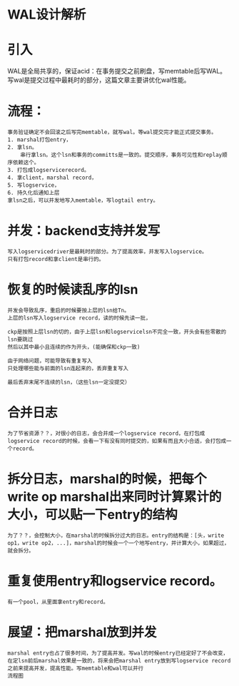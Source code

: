 # WAL设计解析

# 引入
WAL是全局共享的，保证acid：在事务提交之前刷盘，写memtable后写WAL。写wal是提交过程中最耗时的部分，这篇文章主要讲优化wal性能。

# 流程：
    事务验证确定不会回滚之后写完memtable，就写wal。等wal提交完才能正式提交事务。
    1. marshal打包entry，
    2. 拿lsn。
        串行拿lsn。这个lsn和事务的committs是一致的。提交顺序，事务可见性和replay顺序依赖这个。
    3. 打包成logservicerecord。
    4. 拿client，marshal record，
    5. 写logservice，
    6. 持久化后通知上层
    拿lsn之后，可以并发地写入memtable，写logtail entry。
# 并发：backend支持并发写
    写入logservicedriver是最耗时的部分。为了提高效率，并发写入logservice。
    只有打包record和拿client是串行的。
# 恢复的时候读乱序的lsn
    并发会导致乱序，重启的时候要按上层的lsn给Tn。
    上层的lsn写入logservice record，读的时候先读一批，

    ckp是按照上层lsn的切的，由于上层lsn和logservicelsn不完全一致，开头会有些零散的lsn要跳过
    然后以其中最小且连续的作为开头，(能确保和ckp一致)

    由于网络问题，可能导致有重复写入
    只处理哪些能与前面的lsn连起来的，丢弃重复写入

    最后丢弃末尾不连续的lsn，（这些lsn一定没提交）

# 合并日志
    为了节省资源？？，对很小的日志，会合并成一个logservice record，在打包成logservice record的时候，会看一下有没有同时提交的，如果有而且大小合适，会打包成一个record。

# 拆分日志，marshal的时候，把每个write op marshal出来同时计算累计的大小，可以贴一下entry的结构
    为了？？，会控制大小，在marshal的时候拆分过大的日志。entry的结构是：[头，write op1，write op2，...]，marshal的时候会一个一个地写entry，并计算大小，如果超过，就会拆分。

# 重复使用entry和logservice record。
    有一个pool，从里面拿entry和record。

# 展望：把marshal放到并发
    marshal entry也占了很多时间，为了提高并发。写wal的时候entry已经定好了不会改变，在定lsn前后marshal效果是一致的，将来会把marshal entry放到写logservice record之前来提高并发，提高性能。写memtable和wal可以并行
    流程图
